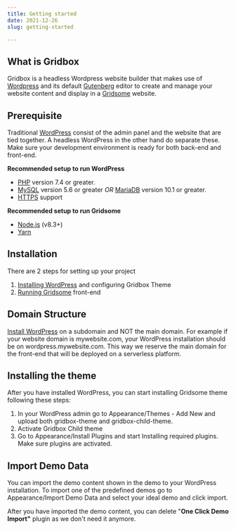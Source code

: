 ```yaml
---
title: Getting started
date: 2021-12-26
slug: getting-started

---
```

## What is Gridbox

Gridbox is a headless Wordpress website builder that makes use of [Wordpress](https://wordpress.org/ "WordPress") and its default [Gutenberg](https://wordpress.org/gutenberg/ "Gutenberg") editor to create and manage your website content and display in a [Gridsome](https://gridsome.org/ "Gridsome") website.

## Prerequisite

Traditional [WordPress](https://wordpress.org/ "WordPress") consist of the admin panel and the website that are tied together. A headless WordPress in the other hand do separate these. Make sure your development environment is ready for both back-end and front-end.

**Recommended setup to run WordPress**

* [PHP](https://www.php.net/) version 7.4 or greater.
* [MySQL](https://www.mysql.com/) version 5.6 or greater _OR_ [MariaDB](https://mariadb.org/) version 10.1 or greater.
* [HTTPS](https://wordpress.org/news/2016/12/moving-toward-ssl/) support

**Recommended setup to run Gridsome**

* [Node.js](https://nodejs.org/ "Node.js") (v8.3+)
* [Yarn](https://yarnpkg.com/)

## Installation

There are 2 steps for setting up your project

1. [Installing WordPress](https://wordpress.org/support/article/how-to-install-wordpress/) and configuring Gridbox Theme
2. [Running Gridsome](https://gridsome.org/docs/gridsome-cli/) front-end

## Domain Structure

[Install WordPress](https://wordpress.org/support/article/how-to-install-wordpress/) on a subdomain and NOT the main domain. For example if your website domain is mywebsite.com, your WordPress installation should be on wordpress.mywebsite.com. This way we reserve the main domain for the front-end that will be deployed on a serverless platform.

## Installing the theme

After you have installed WordPress, you can start installing Gridsome theme following these steps:

1. In your WordPress admin go to Appearance/Themes - Add New and upload both gridbox-theme and gridbox-child-theme.
2. Activate Gridbox Child theme
3. Go to Appearance/Install Plugins and start Installing required plugins. Make sure plugins are activated.

## Import Demo Data

You can import the demo content shown in the demo to your WordPress installation. To import one of the predefined demos go to Appearance/Import Demo Data and select your ideal demo and click import.

After you have imported the demo content, you can delete "**One Click Demo Import"** plugin as we don't need it anymore.